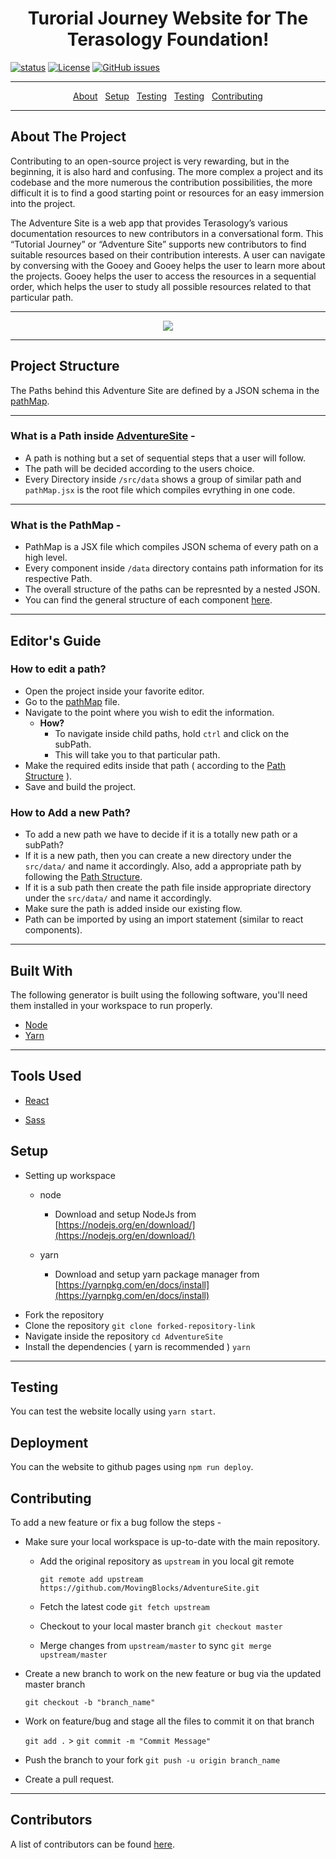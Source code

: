 <h1 align="center">Turorial Journey Website for The Terasology Foundation!</h1>

[![status](https://img.shields.io/badge/status-pre--alpha-red.svg)](https://github.com/MovingBlocks/AdventureSite)
[![License](https://img.shields.io/badge/license-MIT-brightgreen.svg)](https://opensource.org/licenses/MIT)
[![GitHub issues](https://img.shields.io/github/issues/MovingBlocks/AdventureSite.svg)](https://github.com/MovingBlocks/AdventureSite/issues/)

---

<p align="center">
  <a href="#setup">About</a>&nbsp;&nbsp;
  <a href="#help">Setup</a>&nbsp;&nbsp;
  <a href="#testing">Testing</a>&nbsp;&nbsp;
  <a href="#deployment">Testing</a>&nbsp;&nbsp;
  <a href="#contributing">Contributing</a>
</p>

---

<h2 id="about">About The Project</h2>

Contributing to an open-source project is very rewarding, but in the beginning, it is also hard and confusing. The more complex a project and its codebase and the more numerous the contribution possibilities, the more difficult it is to find a good starting point or resources for an easy immersion into the project.

The Adventure Site is a web app that provides Terasology’s various documentation resources to new contributors in a conversational form. This “Tutorial Journey” or “Adventure Site” supports new contributors to find suitable resources based on their contribution interests. A user can navigate by conversing with the Gooey and Gooey helps the user to learn more about the projects. Gooey helps the user to access the resources in a sequential order, which helps the user to study all possible resources related to that particular path.

---

<p  align="center">
<img src="https://github.com/TheShubham99/TheShubham99.github.io/blob/master/Terasology/TJ/AdventureSiteOut.gif?raw=true"></img>
</p>

---

<h2 id="project-structure">Project Structure</h2>

The Paths behind this Adventure Site are defined by a JSON schema in the [pathMap](/src/data/pathMap.jsx).

---
### What is a Path inside [AdventureSite](http://prathamesh.me/AdventureSite/) -
- A path is nothing but a set of sequential steps that a user will follow. 
- The path will be decided according to the users choice.
- Every Directory inside `/src/data` shows a group of similar path and `pathMap.jsx` is the root file which compiles evrything in one code.

---

### What is the PathMap -
- PathMap is a JSX file which compiles JSON schema of every path on a high level.
- Every component inside `/data` directory contains path information for its respective Path.
- The overall structure of the paths can be represnted by a nested JSON.
- You can find the general structure of each component [here](./pathStructure.md).

---

<h2 id="editors-guide">Editor's Guide</h2>

### How to edit a path?
- Open the project inside your favorite editor.
- Go to the [pathMap](/src/data/pathMap.jsx) file.
- Navigate to the point where you wish to edit the information.
  - **How?** 
    - To navigate inside child paths, hold `ctrl` and click on the subPath.   
    - This will take you to that particular path.
- Make the required edits inside that path ( according to the [Path Structure](./pathStructure.md) ).
- Save and build the project.    

### How to Add a new Path?
- To add a new path we have to decide if it is a totally new path or a subPath?
- If it is a new path, then you can create a new directory under the `src/data/` and name it accordingly. Also, add a appropriate path by following the [Path Structure](./pathStructure.md).
- If it is a sub path then create the path file inside appropriate directory under the `src/data/` and name it accordingly.
- Make sure the path is added inside our existing flow.
- Path can be imported by using an import statement (similar to react components).

---

<h2 id="built-with">Built With</h2>

The following generator is built using the following software, you'll need them installed in your workspace to run properly.

- [Node](https://nodejs.org/en/)
- [Yarn](https://yarnpkg.com/en/)

---

<h2 id="tools-used">Tools Used</h2>

- [React](https://reactjs.org/docs/getting-started.html)

- [Sass](https://sass-lang.com/)

<h2 id="setup">Setup</h2>

- Setting up workspace

  - node

    - Download and setup NodeJs from [https://nodejs.org/en/download/](https://nodejs.org/en/download/)

  - yarn

    - Download and setup yarn package manager from [https://yarnpkg.com/en/docs/install](https://yarnpkg.com/en/docs/install)

* Fork the repository
* Clone the repository `git clone forked-repository-link`
* Navigate inside the repository `cd AdventureSite`
* Install the dependencies ( yarn is recommended ) `yarn`

---

<h2 id="testing">Testing</h2>

You can test the website locally using `yarn start`.

<h2 id="deployment">Deployment</h2>

You can the website to github pages using `npm run deploy`.

<h2 id="contributing">Contributing</h2>

To add a new feature or fix a bug follow the steps -

- Make sure your local workspace is up-to-date with the main repository.

  - Add the original repository as `upstream` in you local git remote

    `git remote add upstream https://github.com/MovingBlocks/AdventureSite.git`

  - Fetch the latest code `git fetch upstream`

  - Checkout to your local master branch `git checkout master`

  - Merge changes from `upstream/master` to sync `git merge upstream/master`

- Create a new branch to work on the new feature or bug via the updated master branch

  `git checkout -b "branch_name"`

- Work on feature/bug and stage all the files to commit it on that branch

  `git add .` > `git commit -m "Commit Message"`

- Push the branch to your fork `git push -u origin branch_name`

- Create a pull request.

---

## Contributors

A list of contributors can be found [here](https://github.com/MovingBlocks/AdventureSite/graphs/contributors).
